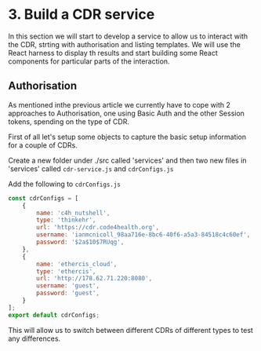 # 3. Build a CDR service

In this section we will start to develop a service to allow us to interact with the CDR, strting with authorisation and listing templates. We will use the React harness to display th results and start building some React components for particular parts of the interaction.

## Authorisation

As mentioned inthe previous article we currently have to cope with 2 approaches to Authorisation, one using Basic Auth and the other Session tokens, spending on the type of CDR.

First of all let's setup some objects to capture the basic setup information for a couple of CDRs.


Create a new folder under ./src called 'services' and then two new files in 'services' called `cdr-service.js` and `cdrConfigs.js`

Add the following to `cdrConfigs.js` 

```javascript
const cdrConfigs = [
    {
        name: 'c4h_nutshell',
        type: 'thinkehr',
        url: 'https://cdr.code4health.org',
        username: 'ianmcnicoll_98aa716e-8bc6-40f6-a5a3-84518c4c60ef',
        password: '$2a$10$7RUqg',
    },
    {
        name: 'ethercis_cloud',
        type: 'ethercis',
        url: 'http://178.62.71.220:8080',
        username: 'guest',
        password: 'guest',
    }
];
export default cdrConfigs;    
```

This will allow us to switch between different CDRs of different types to test any differences.

 